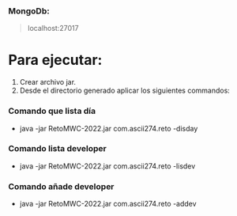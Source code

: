 ### MongoDb:
>localhost:27017

# Para ejecutar:

1. Crear archivo jar.
2. Desde el directorio generado aplicar los siguientes commandos:

### Comando que lista día
- java -jar RetoMWC-2022.jar com.ascii274.reto -disday

### Comando lista developer
- java -jar RetoMWC-2022.jar com.ascii274.reto -lisdev

### Comando añade developer
- java -jar RetoMWC-2022.jar com.ascii274.reto -addev
 

